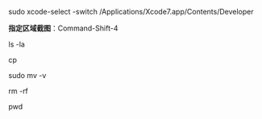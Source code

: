 sudo xcode-select -switch \/Applications\/Xcode7.app\/Contents\/Developer

**指定区域截图**：Command-Shift-4

ls -la

cp

sudo mv -v

rm -rf

pwd


